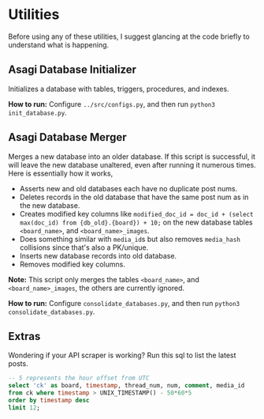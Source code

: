 # Utilities

Before using any of these utilities, I suggest glancing at the code briefly to understand what is happening.

## Asagi Database Initializer

Initializes a database with tables, triggers, procedures, and indexes.

**How to run:** Configure `../src/configs.py`, and then run `python3 init_database.py`.

## Asagi Database Merger

Merges a new database into an older database. If this script is successful, it will leave the new database unaltered, even after running it numerous times. Here is essentially how it works,

- Asserts new and old databases each have no duplicate post nums.
- Deletes records in the old database that have the same post num as in the new database.
- Creates modified key columns like `modified_doc_id = doc_id + (select max(doc_id) from {db_old}.{board}) + 10;` on the new database tables `<board_name>`, and `<board_name>_images`.
- Does something similar with `media_id`s but also removes `media_hash` collisions since that's also a PK/unique.
- Inserts new database records into old database.
- Removes modified key columns.

**Note:** This script only merges the tables `<board_name>`, and `<board_name>_images`, the others are currently ignored.

**How to run:** Configure `consolidate_databases.py`, and then run `python3 consolidate_databases.py`.


## Extras

Wondering if your API scraper is working? Run this sql to list the latest posts.

```sql
-- 5 represents the hour offset from UTC
select 'ck' as board, timestamp, thread_num, num, comment, media_id
from ck where timestamp > UNIX_TIMESTAMP() - 50*60*5
order by timestamp desc
limit 12;
```